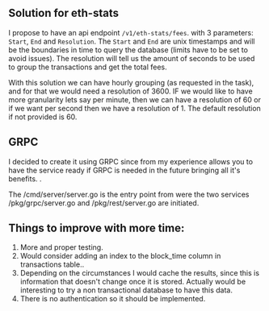 ## Solution for eth-stats

I propose to have an api endpoint `/v1/eth-stats/fees`. with 3 parameters: `Start`,
 `End` and `Resolution`. The `Start` and `End` are unix timestamps and will be the boundaries
 in time to query the database (limits have to be set to avoid issues). The resolution will tell us the amount of seconds to be used 
 to group the transactions and get the total fees. 
 
 With this solution we can have hourly grouping (as requested in the task), and for that we would need a resolution 
 of 3600. IF we would like to have more granularity lets say per minute, then we can have a resolution 
 of 60 or if we want per second then we have a resolution of 1. The default resolution if not provided is 60.   

## GRPC 

 I decided to create it using GRPC since from my experience allows you to have the service ready
if GRPC is needed in the future bringing all it's benefits. .

The /cmd/server/server.go is the entry point from were the two services 
 /pkg/grpc/server.go and /pkg/rest/server.go are initiated.
 
  
## Things to improve with more time: 

1. More and proper testing. 
2. Would consider adding an index to the block_time column in transactions table.. 
2. Depending on the circumstances I would cache the results, since this is information that doesn't change once it is stored. Actually would be interesting to try a non transactional database to have this data. 
3. There is no authentication so it should be implemented. 
